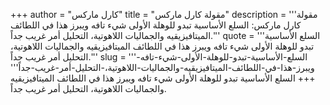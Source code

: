 +++
author = "كارل ماركس"
title = "مقولة كارل ماركس"
description = '''مقولة كارل ماركس: السلع الأساسية تبدو للوهلة الأولى شيء تافه ويبرز هذا في اللطائف الميتافيزيقيه والجماليات اللاهوتية، التحليل أمر غريب جداً.'''
quote = '''السلع الأساسية تبدو للوهلة الأولى شيء تافه ويبرز هذا في اللطائف الميتافيزيقيه والجماليات اللاهوتية، التحليل أمر غريب جداً.'''
slug = '''السلع-الأساسية-تبدو-للوهلة-الأولى-شيء-تافه-ويبرز-هذا-في-اللطائف-الميتافيزيقيه-والجماليات-اللاهوتية،-التحليل-أمر-غريب-جداً'''
+++
السلع الأساسية تبدو للوهلة الأولى شيء تافه ويبرز هذا في اللطائف الميتافيزيقيه والجماليات اللاهوتية، التحليل أمر غريب جداً.
